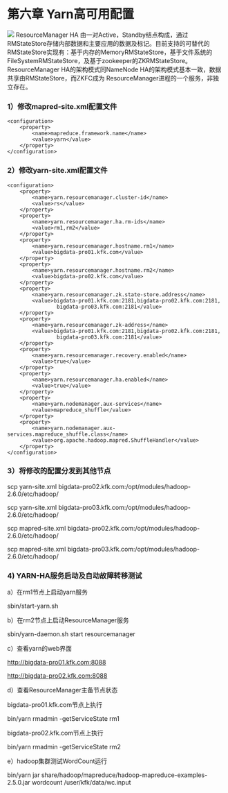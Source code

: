 # 第六章 Yarn高可用配置
![](https://img-blog.csdnimg.cn/20200518075812419.png?x-oss-process=image/watermark,type_ZmFuZ3poZW5naGVpdGk,shadow_10,text_aHR0cHM6Ly9ibG9nLmNzZG4ubmV0L3dlaXhpbl80NDQwODY5MA==,size_16,color_FFFFFF,t_70)
ResourceManager HA 由一对Active，Standby结点构成，通过RMStateStore存储内部数据和主要应用的数据及标记。目前支持的可替代的RMStateStore实现有：基于内存的MemoryRMStateStore，基于文件系统的FileSystemRMStateStore，及基于zookeeper的ZKRMStateStore。 ResourceManager HA的架构模式同NameNode HA的架构模式基本一致，数据共享由RMStateStore，而ZKFC成为 ResourceManager进程的一个服务，非独立存在。
### 1）修改mapred-site.xml配置文件
    <configuration>
		<property>
			<name>mapreduce.framework.name</name>
			<value>yarn</value>
		</property>
	</configuration>
### 2）修改yarn-site.xml配置文件
    <configuration>
		<property>
			<name>yarn.resourcemanager.cluster-id</name>
			<value>rs</value>
		</property>
		<property>
			<name>yarn.resourcemanager.ha.rm-ids</name>
			<value>rm1,rm2</value>
		</property>
		<property>
			<name>yarn.resourcemanager.hostname.rm1</name>
			<value>bigdata-pro01.kfk.com</value>
		</property>
		<property>
			<name>yarn.resourcemanager.hostname.rm2</name>
			<value>bigdata-pro02.kfk.com</value>
		</property>
		<property>
			<name>yarn.resourcemanager.zk.state-store.address</name>
			<value>bigdata-pro01.kfk.com:2181,bigdata-pro02.kfk.com:2181,
					bigdata-pro03.kfk.com:2181</value>
		</property>
		<property>
			<name>yarn.resourcemanager.zk-address</name>
			<value>bigdata-pro01.kfk.com:2181,bigdata-pro02.kfk.com:2181,
					bigdata-pro03.kfk.com:2181</value>
		</property>
		<property>
			<name>yarn.resourcemanager.recovery.enabled</name>
			<value>true</value>
		</property>
		<property>
			<name>yarn.resourcemanager.ha.enabled</name>
			<value>true</value>
		</property>
		<property>
			<name>yarn.nodemanager.aux-services</name>
			<value>mapreduce_shuffle</value>
		</property>
		<property>
			<name>yarn.nodemanager.aux-services.mapreduce_shuffle.class</name>
			<value>org.apache.hadoop.mapred.ShuffleHandler</value>
		</property>
	</configuration>
### 3）将修改的配置分发到其他节点
scp yarn-site.xml bigdata-pro02.kfk.com:/opt/modules/hadoop-2.6.0/etc/hadoop/

scp yarn-site.xml bigdata-pro03.kfk.com:/opt/modules/hadoop-2.6.0/etc/hadoop/

scp mapred-site.xml bigdata-pro02.kfk.com:/opt/modules/hadoop-2.6.0/etc/hadoop/

scp mapred-site.xml bigdata-pro03.kfk.com:/opt/modules/hadoop-2.6.0/etc/hadoop/
### 4) YARN-HA服务启动及自动故障转移测试
a）在rm1节点上启动yarn服务

sbin/start-yarn.sh	

b）在rm2节点上启动ResourceManager服务

sbin/yarn-daemon.sh start resourcemanager

c）查看yarn的web界面

http://bigdata-pro01.kfk.com:8088

http://bigdata-pro02.kfk.com:8088

d）查看ResourceManager主备节点状态

bigdata-pro01.kfk.com节点上执行

bin/yarn rmadmin -getServiceState rm1

bigdata-pro02.kfk.com节点上执行

bin/yarn rmadmin -getServiceState rm2

e）hadoop集群测试WordCount运行

bin/yarn jar share/hadoop/mapreduce/hadoop-mapreduce-examples-2.5.0.jar wordcount /user/kfk/data/wc.input 
